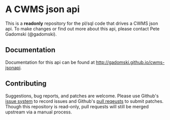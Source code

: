 A CWMS json api
===============

This is a **readonly** repository for the pl/sql code that drives a CWMS json api.
To make changes or find out more about this api, please contact Pete Gadomski (@gadomski).


Documentation
-------------

Documentation for this api can be found at http://gadomski.github.io/cwms-jsonapi.


Contributing
------------

Suggestions, bug reports, and patches are welcome.
Please use Github's [issue system](https://github.com/gadomski/cwms-jsonapi/issues) to record issues and Github's [pull reqeusts](https://github.com/gadomski/cwms-jsonapi/pulls) to submit patches.
Though this repository is read-only, pull requests will still be merged upstream via a manual process.
